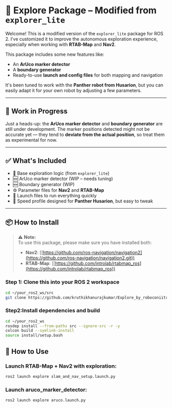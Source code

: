 # 🧭 Explore Package – Modified from `explorer_lite`

Welcome! This is a modified version of the `explorer_lite` package for ROS 2. I’ve customized it to improve the autonomous exploration experience, especially when working with **RTAB-Map** and **Nav2**.

This package includes some new features like:
- An **ArUco marker detector**
- A **boundary generator**
- Ready-to-use **launch and config files** for both mapping and navigation

It's been tuned to work with the **Panther robot from Husarion**, but you can easily adapt it for your own robot by adjusting a few parameters.

---

## 🚧 Work in Progress

Just a heads-up: the **ArUco marker detector** and **boundary generator** are still under development. The marker positions detected might not be accurate yet — they tend to **deviate from the actual position**, so treat them as experimental for now.

---

## ✅ What's Included

- 🧭 Base exploration logic (from `explorer_lite`)
- 🆕 ArUco marker detector (WIP – needs tuning)
- 🆕 Boundary generator (WIP)
- ⚙️ Parameter files for **Nav2** and **RTAB-Map**
- 🚀 Launch files to run everything quickly
- 🦾 Speed profile designed for **Panther Husarion**, but easy to tweak

---

## 📦 How to Install
> ⚠️ **Note:**  
> To use this package, please make sure you have installed both:
> 
> - **Nav2**: [[https://github.com/ros-navigation/navigation2](https://github.com/ros-navigation/navigation2.git))  
> - **RTAB-Map**: [[https://github.com/introlab/rtabmap_ros](https://github.com/introlab/rtabmap_ros))


### Step 1: Clone this into your ROS 2 workspace

```bash
cd ~/your_ros2_ws/src
git clone https://github.com/kruthikhanurajkumar/Explore_by_roboconiitr
```
### Step2:Install dependencies and build

```bash
cd ~/your_ros2_ws
rosdep install --from-paths src --ignore-src -r -y
colcon build --symlink-install
source install/setup.bash
```

## 🚀 How to Use
### Launch RTAB-Map + Nav2 with exploration:

```bash
ros2 launch explore slam_and_nav_setup.launch.py
```
### Launch aruco_marker_detector:

```bash
ros2 launch explore aruco.launch.py
```


